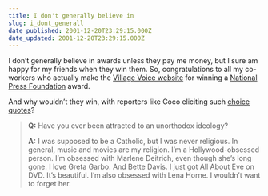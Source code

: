 ```yaml
---
title: I don't generally believe in
slug: i_dont_generall
date_published: 2001-12-20T23:29:15.000Z
date_updated: 2001-12-20T23:29:15.000Z
---
```


I don’t generally believe in awards unless they pay me money, but I sure am happy for my friends when they win them. So, congratulations to all my co-workers who actually make the [Village Voice website](http://villagevoice.com) for winning a [National Press Foundation](http://www.villagevoice.com/aboutus/pr/npf.php) award.

And why wouldn’t they win, with reporters like Coco eliciting such [choice quotes](http://villagevoice.com/issues/0151/mcpherson.php)?

> **Q:** Have you ever been attracted to an unorthodox ideology?
> 
> **A:** I was supposed to be a Catholic, but I was never religious. In general, music and movies are my religion. I’m a Hollywood-obsessed person. I’m obsessed with Marlene Deitrich, even though she’s long gone. I love Greta Garbo. And Bette Davis. I just got All About Eve on DVD. It’s beautiful. I’m also obsessed with Lena Horne. I wouldn’t want to forget her.
